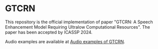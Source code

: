# GTCRN
This repository is the official implementation of paper "GTCRN: A Speech Enhancement Model Requiring Ultralow Computational Resources". 
The paper has been accepted by ICASSP 2024.

Audio examples are available at [Audio examples of GTCRN](https://o129y4mlmb.feishu.cn/docx/MQKZdsk6doJ44xx52rzcprz8nqt?edition_id=DjYg1m).

